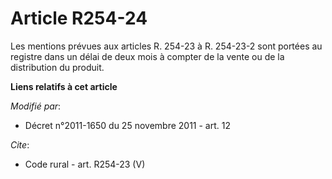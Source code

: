 # Article R254-24

Les mentions prévues aux articles R. 254-23 à R. 254-23-2 sont portées au registre dans un délai de deux mois à compter de la
vente ou de la distribution du produit.

**Liens relatifs à cet article**

_Modifié par_:

  - Décret n°2011-1650 du 25 novembre 2011 - art. 12

_Cite_:

  - Code rural - art. R254-23 (V)
